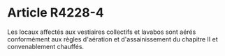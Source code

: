 # Article R4228-4

  
Les locaux affectés aux vestiaires collectifs et lavabos sont aérés conformément aux règles d'aération et d'assainissement du chapitre II et convenablement chauffés.